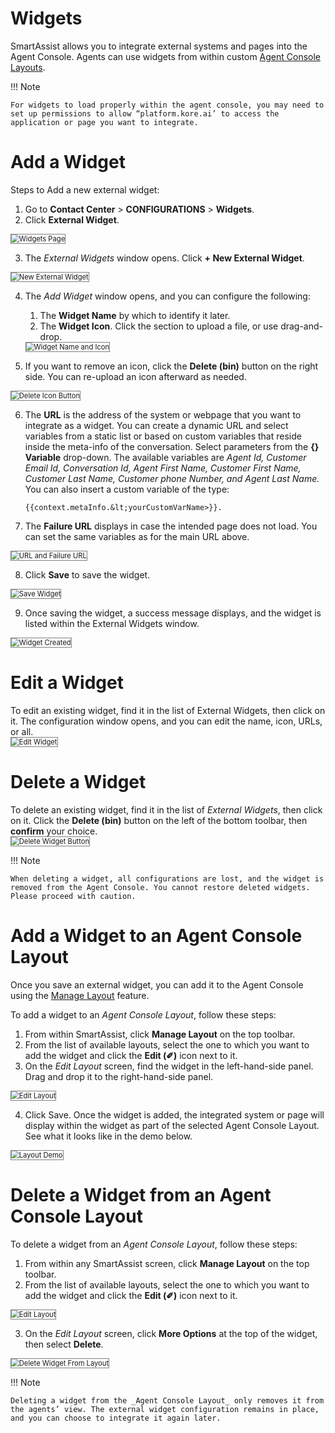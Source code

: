 # Widgets

SmartAssist allows you to integrate external systems and pages into the Agent Console. Agents can use widgets from within custom [Agent Console Layouts](../../../console/manage-layout/manage-layout.md).

!!! Note

    For widgets to load properly within the agent console, you may need to set up permissions to allow “platform.kore.ai’ to access the application or page you want to integrate. 

# Add a Widget

Steps to Add a new external widget:

1. Go to **Contact Center** > **CONFIGURATIONS** > **Widgets**.
2. Click **External Widget**.  
<img src="../images/widgets-page.png" alt="Widgets Page" title="Widgets Page" style="border: 1px solid gray; zoom:80%;">

3. The _External Widgets_ window opens. Click **+ New External Widget**.
<img src="../images/new-external-widget.png" alt="New External Widget" title="New External Widget" style="border: 1px solid gray; zoom:80%;">

4. The _Add Widget_ window opens, and you can configure the following:
    1. The **Widget Name** by which to identify it later.
    2. The **Widget Icon**. Click the section to upload a file, or use drag-and-drop.  
    <img src="../images/widget-name-and-icon.png" alt="Widget Name and Icon" title="Widget Name and Icon" style="border: 1px solid gray; zoom:80%;">

5. If you want to remove an icon, click the **Delete (bin)** button on the right side. You can re-upload an icon afterward as needed.   
<img src="../images/delete-icon-button.png" alt="Delete Icon Button" title="Delete Icon Button" style="border: 1px solid gray; zoom:80%;">

6. The **URL** is the address of the system or webpage that you want to integrate as a widget. You can create a dynamic URL and select variables from a static list or based on custom variables that reside inside the meta-info of the conversation. Select parameters from the **{} Variable** drop-down. The available variables are _Agent Id, Customer Email Id, Conversation Id, Agent First Name, Customer First Name, Customer Last Name, Customer phone Number, and Agent Last Name._ You can also insert a custom variable of the type:
    ```
    {{context.metaInfo.&lt;yourCustomVarName>}}.
    ```
7. The **Failure URL** displays in case the intended page does not load. You can set the same variables as for the main URL above.  
<img src="../images/url-and-failure-url.png" alt="URL and Failure URL" title="URL and Failure URL" style="border: 1px solid gray; zoom:80%;">

8. Click **Save** to save the widget.  
<img src="../images/save-widget-button.png" alt="Save Widget" title="Save Widget" style="border: 1px solid gray; zoom:80%;">

9. Once saving the widget, a success message displays, and the widget is listed within the External Widgets window.
<img src="../images/widget-created.png" alt="Widget Created" title="Widget Created" style="border: 1px solid gray; zoom:80%;">

# Edit a Widget

To edit an existing widget, find it in the list of External Widgets, then click on it. The configuration window opens, and you can edit the name, icon, URLs, or all.  
<img src="../images/edit-widget.png" alt="Edit Widget" title="Edit Widget" style="border: 1px solid gray; zoom:80%;">

# Delete a Widget

To delete an existing widget, find it in the list of _External Widgets_, then click on it. Click the **Delete (bin)** button on the left of the bottom toolbar, then **confirm** your choice.  
<img src="../images/deleted-widget.png" alt=" Delete Widget Button" title="Delete Widget Button" style="border: 1px solid gray; zoom:80%;">

!!! Note

    When deleting a widget, all configurations are lost, and the widget is removed from the Agent Console. You cannot restore deleted widgets. Please proceed with caution.

# Add a Widget to an Agent Console Layout

Once you save an external widget, you can add it to the Agent Console using the [Manage Layout](../../../console/manage-layout/manage-layout.md) feature.

To add a widget to an _Agent Console Layout_, follow these steps:

1. From within SmartAssist, click **Manage Layout** on the top toolbar.
2. From the list of available layouts, select the one to which you want to add the widget and click the **Edit (✐)** icon next to it.
3. On the _Edit Layout_ screen, find the widget in the left-hand-side panel. Drag and drop it to the right-hand-side panel.  
<img src="../images/edit-layout.png" alt="Edit Layout" title="Edit Layout" style="border: 1px solid gray; zoom:80%;">

4. Click Save. Once the widget is added, the integrated system or page will display within the widget as part of the selected Agent Console Layout. See what it looks like in the demo below.
<img src="../images/layout-demo.gif" alt="Layout Demo" title="Layout Demo" style="border: 1px solid gray; zoom:80%;">

# Delete a Widget from an Agent Console Layout

To delete a widget from an _Agent Console Layout_, follow these steps:

1. From within any SmartAssist screen, click **Manage Layout** on the top toolbar.
2. From the list of available layouts, select the one to which you want to add the widget and click the **Edit (✐)** icon next to it.  
<img src="../images/edit-layout.png" alt="Edit Layout" title="Edit Layout" style="border: 1px solid gray; zoom:80%;">

3. On the _Edit Layout_ screen, click **More Options** at the top of the widget, then select **Delete**.
<img src="../images/delete-widget-layout.png" alt="Delete Widget From Layout" title="Delete Widget From Layout" style="border: 1px solid gray; zoom:80%;">

!!! Note

    Deleting a widget from the _Agent Console Layout_ only removes it from the agents’ view. The external widget configuration remains in place, and you can choose to integrate it again later.